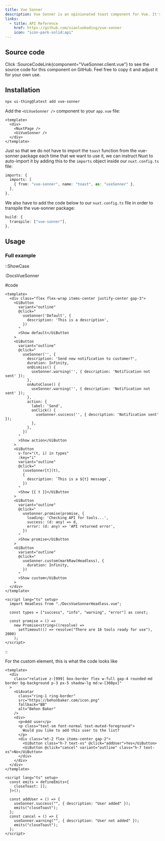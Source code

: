 ```yaml
---
title: Vue Sonner
description: Vue Sonner is an opinionated toast component for Vue. It's customizable, but styled by default. Comes with a swipe to dismiss animation.
links:
  - title: API Reference
    href: https://github.com/xiaoluoboding/vue-sonner
    icon: "icon-park-solid:api"
---
```


## Source code

Click :SourceCodeLink{component="VueSonner.client.vue"} to see the source code for this component on GitHub. Feel free to copy it and adjust it for your own use.

## Installation

```bash
npx ui-thing@latest add vue-sonner
```

Add the `<UiVueSonner />` component to your `app.vue` file:

```vue [app.vue]
<template>
  <div>
    <NuxtPage />
    <UiVueSonner />
  </div>
</template>
```

Just so that we do not have to import the `toast` function from the vue-sonner package each time that we want to use it, we can instruct Nuxt to auto-import it by adding this to the `imports` object inside our `nuxt.config.ts` file:

```ts [nuxt.config.ts]
imports: {
  imports: [
    { from: "vue-sonner", name: "toast", as: "useSonner" },
  ],
},
```

We also have to add the code below to our `nuxt.config.ts` file in order to transpile the vue-sonner package:

```ts [nuxt.config.ts]
build: {
  transpile: ["vue-sonner"],
},
```

## Usage

### Full example

::ShowCase

:DocsVueSonner

#code

```vue [DocsVueSonner.vue]
<template>
  <div class="flex flex-wrap items-center justify-center gap-3">
    <UiButton
      variant="outline"
      @click="
        useSonner('Default', {
          description: 'This is a description',
        })
      "
      >Show default</UiButton
    >
    <UiButton
      variant="outline"
      @click="
        useSonner('', {
          description: 'Send new notification to customer?',
          duration: Infinity,
          onDismiss() {
            useSonner.warning('', { description: 'Notification not sent' });
          },
          onAutoClose() {
            useSonner.warning('', { description: 'Notification not sent' });
          },
          action: {
            label: 'Send',
            onClick() {
              useSonner.success('', { description: 'Notification sent' });
            },
          },
        })
      "
      >Show action</UiButton
    >
    <UiButton
      v-for="(t, i) in types"
      :key="i"
      variant="outline"
      @click="
        (useSonner[t](t),
        {
          description: `This is a ${t} message`,
        })
      "
      >Show {{ t }}</UiButton
    >
    <UiButton
      variant="outline"
      @click="
        useSonner.promise(promise, {
          loading: 'Checking API for tools...',
          success: (d: any) => d,
          error: (d: any) => 'API returned error',
        })
      "
      >Show promise</UiButton
    >
    <UiButton
      variant="outline"
      @click="
        useSonner.custom(markRaw(Headless), {
          duration: Infinity,
        })
      "
      >Show custom</UiButton
    >
  </div>
</template>

<script lang="ts" setup>
  import Headless from "./DocsVueSonnerHeadless.vue";

  const types = ["success", "info", "warning", "error"] as const;

  const promise = () =>
    new Promise<string>((resolve) =>
      setTimeout(() => resolve("There are 16 tools ready for use"), 2000)
    );
</script>
```

::

For the custom element, this is what the code looks like

```vue
<template>
  <div
    class="relative z-[999] box-border flex w-full gap-4 rounded-md border bg-background p-3 px-5 shadow-lg md:w-[360px]"
  >
    <UiAvatar
      class="ring-1 ring-border"
      src="https://behonbaker.com/icon.png"
      fallback="BB"
      alt="Behon Baker"
    />
    <div>
      <p>Add user</p>
      <p class="text-sm font-normal text-muted-foreground">
        Would you like to add this user to the list?
      </p>
      <div class="mt-2 flex items-center gap-2">
        <UiButton class="h-7 text-xs" @click="addUser">Yes</UiButton>
        <UiButton @click="cancel" variant="outline" class="h-7 text-xs">No</UiButton>
      </div>
    </div>
  </div>
</template>

<script lang="ts" setup>
  const emits = defineEmits<{
    closeToast: [];
  }>();

  const addUser = () => {
    useSonner.success("", { description: "User added" });
    emits("closeToast");
  };
  const cancel = () => {
    useSonner.warning("", { description: "User not added" });
    emits("closeToast");
  };
</script>
```
